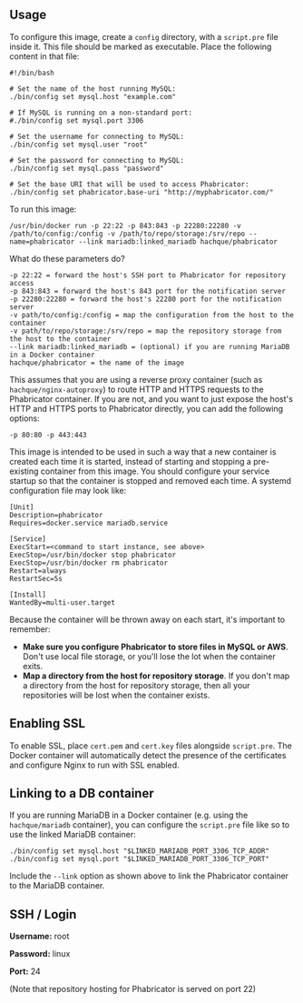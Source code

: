 Usage
----------

To configure this image, create a `config` directory, with a `script.pre` file inside it.  This
file should be marked as executable.  Place the following content in that file:

    #!/bin/bash

    # Set the name of the host running MySQL:
    ./bin/config set mysql.host "example.com"

    # If MySQL is running on a non-standard port:
    #./bin/config set mysql.port 3306

    # Set the username for connecting to MySQL:
    ./bin/config set mysql.user "root"

    # Set the password for connecting to MySQL:
    ./bin/config set mysql.pass "password"

    # Set the base URI that will be used to access Phabricator:
    ./bin/config set phabricator.base-uri "http://myphabricator.com/"

To run this image:

    /usr/bin/docker run -p 22:22 -p 843:843 -p 22280:22280 -v /path/to/config:/config -v /path/to/repo/storage:/srv/repo --name=phabricator --link mariadb:linked_mariadb hachque/phabricator

What do these parameters do?

    -p 22:22 = forward the host's SSH port to Phabricator for repository access
    -p 843:843 = forward the host's 843 port for the notification server
    -p 22280:22280 = forward the host's 22280 port for the notification server
    -v path/to/config:/config = map the configuration from the host to the container
    -v path/to/repo/storage:/srv/repo = map the repository storage from the host to the container
    --link mariadb:linked_mariadb = (optional) if you are running MariaDB in a Docker container
    hachque/phabricator = the name of the image

This assumes that you are using a reverse proxy container (such as `hachque/nginx-autoproxy`) to route HTTP and HTTPS requests to the Phabricator container.  If you are not, and you want to just expose the host's HTTP and HTTPS ports to Phabricator directly, you can add the following options:

    -p 80:80 -p 443:443

This image is intended to be used in such a way that a new container is created each time it is started, instead of starting and stopping a pre-existing container from this image.  You should configure your service startup so that the container is stopped and removed each time.  A systemd configuration file may look like:

    [Unit]
    Description=phabricator
    Requires=docker.service mariadb.service
     
    [Service]
    ExecStart=<command to start instance, see above>
    ExecStop=/usr/bin/docker stop phabricator
    ExecStop=/usr/bin/docker rm phabricator
    Restart=always
    RestartSec=5s
    
    [Install]
    WantedBy=multi-user.target

Because the container will be thrown away on each start, it's important to remember:

  - **Make sure you configure Phabricator to store files in MySQL or AWS**.  Don't use local file storage, or you'll lose the lot when the container exits.
  - **Map a directory from the host for repository storage**.  If you don't map a directory from the host for repository storage, then all your repositories will be lost when the container exists.

Enabling SSL
----------------

To enable SSL, place `cert.pem` and `cert.key` files alongside `script.pre`.  The Docker
container will automatically detect the presence of the certificates and configure
Nginx to run with SSL enabled.

Linking to a DB container
---------------------------

If you are running MariaDB in a Docker container (e.g. using the `hachque/mariadb` container), you can configure the `script.pre` file like so to use the linked MariaDB container:

    ./bin/config set mysql.host "$LINKED_MARIADB_PORT_3306_TCP_ADDR"
    ./bin/config set mysql.port "$LINKED_MARIADB_PORT_3306_TCP_PORT"
    
Include the `--link` option as shown above to link the Phabricator container to the MariaDB container.

SSH / Login
--------------

**Username:** root

**Password:** linux

**Port:** 24

(Note that repository hosting for Phabricator is served on port 22)

